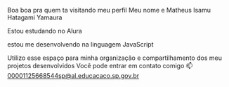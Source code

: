 Boa boa pra quem ta visitando meu perfil
Meu nome e Matheus Isamu Hatagami Yamaura

Estou estudando no Alura

estou me desenvolvendo na linguagem JavaScript

Utilizo esse espaço para minha organização e compartilhamento dos meu projetos desenvolvidos
Você pode entrar em contato comigo 📫
00001125668544sp@al.educacaco.sp.gov.br
